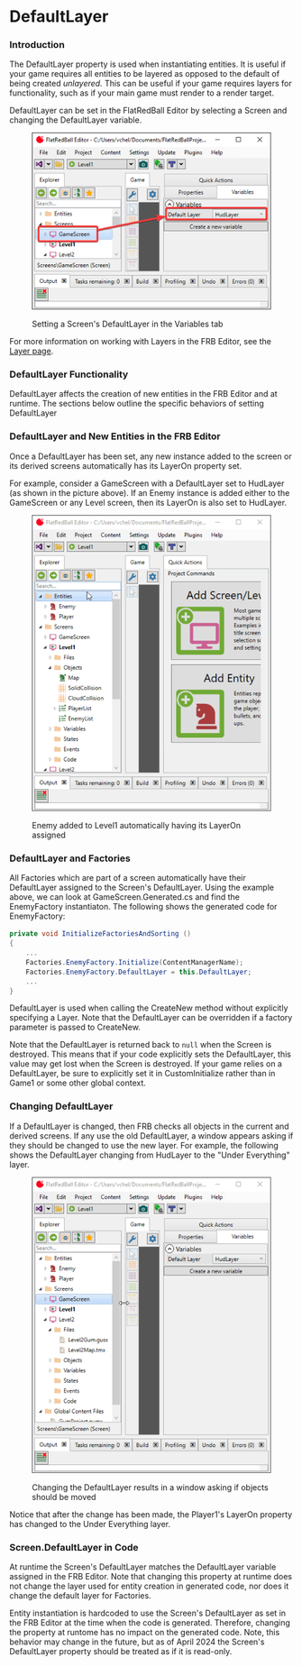 # DefaultLayer

### Introduction

The DefaultLayer property is used when instantiating entities. It is useful if your game requires all entities to be layered as opposed to the default of being created _unlayered._ This can be useful if your game requires layers for functionality, such as if your main game must render to a render target.

DefaultLayer can be set in the FlatRedBall Editor by selecting a Screen and changing the DefaultLayer variable.

<figure><img src="../../.gitbook/assets/image (2) (1) (1) (1) (1) (1) (1) (1) (1) (1) (1) (1).png" alt=""><figcaption><p>Setting a Screen's DefaultLayer in the Variables tab</p></figcaption></figure>

For more information on working with Layers in the FRB Editor, see the [Layer page](../objects/object-types/glue-reference-layer/).

### DefaultLayer Functionality

DefaultLayer affects the creation of new entities in the FRB Editor and at runtime. The sections below outline the specific behaviors of setting DefaultLayer

### DefaultLayer and New Entities in the FRB Editor

Once a DefaultLayer has been set, any new instance added to the screen or its derived screens automatically has its LayerOn property set.&#x20;

For example, consider a GameScreen with a DefaultLayer set to HudLayer (as shown in the picture above). If an Enemy instance is added either to the GameScreen or any Level screen, then its LayerOn is also set to HudLayer.

<figure><img src="../../.gitbook/assets/10_05 18 56.gif" alt=""><figcaption><p>Enemy added to Level1 automatically having its LayerOn assigned</p></figcaption></figure>

### DefaultLayer and Factories

All Factories which are part of a screen automatically have their DefaultLayer assigned to the Screen's DefaultLayer. Using the example above, we can look at GameScreen.Generated.cs and find the EnemyFactory instantiaton. The following shows the generated code for EnemyFactory:

```csharp
private void InitializeFactoriesAndSorting () 
{
    ...
    Factories.EnemyFactory.Initialize(ContentManagerName);
    Factories.EnemyFactory.DefaultLayer = this.DefaultLayer;
    ...
}
```

DefaultLayer is used when calling the CreateNew method without explicitly specifying a Layer. Note that the DefaultLayer can be overridden if a factory parameter is passed to CreateNew.

Note that the DefaultLayer is returned back to `null` when the Screen is destroyed. This means that if your code explicitly sets the DefaultLayer, this value may get lost when the Screen is destroyed. If your game relies on a DefaultLayer, be sure to explicitly set it in CustomInitialize rather than in Game1 or some other global context.

### Changing DefaultLayer

If a DefaultLayer is changed, then FRB checks all objects in the current and derived screens. If any use the old DefaultLayer, a window appears asking if they should be changed to use the new layer. For example, the following shows the DefaultLayer changing from HudLayer to the "Under Everything" layer.

<figure><img src="../../.gitbook/assets/10_05 26 13.gif" alt=""><figcaption><p>Changing the DefaultLayer results in a window asking if objects should be moved</p></figcaption></figure>

Notice that after the change has been made, the Player1's LayerOn property has changed to the Under Everything layer.

### Screen.DefaultLayer in Code

At runtime the Screen's DefaultLayer matches the DefaultLayer variable assigned in the FRB Editor. Note that changing this property at runtime does not change the layer used for entity creation in generated code, nor does it change the default layer for Factories.

Entity instantiation is hardcoded to use the Screen's DefaultLayer as set in the FRB Editor at the time when the code is generated. Therefore, changing the property at runtome has no impact on the generated code. Note, this behavior may change in the future, but as of April 2024 the Screen's DefaultLayer property should be treated as if it is read-only.
